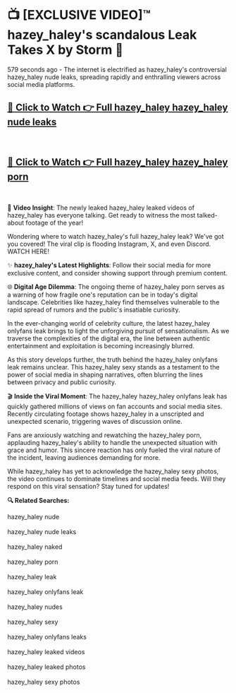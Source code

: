 # 📺 [EXCLUSIVE VIDEO]™ hazey_haley's scandalous Leak Takes X by Storm 🚀

579 seconds ago - The internet is electrified as hazey_haley's controversial hazey_haley nude leaks, spreading rapidly and enthralling viewers across social media platforms.

<h2><a href="https://github-6l9.pages.dev/link1">🔗 Click to Watch 👉 Full hazey_haley hazey_haley nude leaks</a></h2><br>
<h2><a href="https://github-6l9.pages.dev/link2">🔗 Click to Watch 👉 Full hazey_haley hazey_haley porn</a></h2><br>

🎥 **Video Insight**: The newly leaked hazey_haley leaked videos of hazey_haley has everyone talking. Get ready to witness the most talked-about footage of the year!

Wondering where to watch hazey_haley's full hazey_haley leak? We've got you covered! The viral clip is flooding Instagram, X, and even Discord. WATCH HERE!

✨ **hazey_haley's Latest Highlights**: Follow their social media for more exclusive content, and consider showing support through premium content.

🌐 **Digital Age Dilemma**: The ongoing theme of hazey_haley porn serves as a warning of how fragile one's reputation can be in today's digital landscape. Celebrities like hazey_haley find themselves vulnerable to the rapid spread of rumors and the public's insatiable curiosity.

In the ever-changing world of celebrity culture, the latest hazey_haley onlyfans leak brings to light the unforgiving pursuit of sensationalism. As we traverse the complexities of the digital era, the line between authentic entertainment and exploitation is becoming increasingly blurred.

As this story develops further, the truth behind the hazey_haley onlyfans leak remains unclear. This hazey_haley sexy stands as a testament to the power of social media in shaping narratives, often blurring the lines between privacy and public curiosity.

🎬 **Inside the Viral Moment**: The hazey_haley hazey_haley onlyfans leak has quickly gathered millions of views on fan accounts and social media sites. Recently circulating footage shows hazey_haley in a unscripted and unexpected scenario, triggering waves of discussion online.

Fans are anxiously watching and rewatching the hazey_haley porn, applauding hazey_haley's ability to handle the unexpected situation with grace and humor. This sincere reaction has only fueled the viral nature of the incident, leaving audiences demanding for more.

While hazey_haley has yet to acknowledge the hazey_haley sexy photos, the video continues to dominate timelines and social media feeds. Will they respond on this viral sensation? Stay tuned for updates!

<strong>🔍 Related Searches:</strong>

hazey_haley nude
<br><br>
hazey_haley nude leaks
<br><br>
hazey_haley naked
<br><br>
hazey_haley porn
<br><br>
hazey_haley leak
<br><br>
hazey_haley onlyfans leak
<br><br>
hazey_haley nudes
<br><br>
hazey_haley sexy
<br><br>
hazey_haley onlyfans leaks
<br><br>
hazey_haley leaked videos
<br><br>
hazey_haley leaked photos
<br><br>
hazey_haley sexy photos
<br><br>

